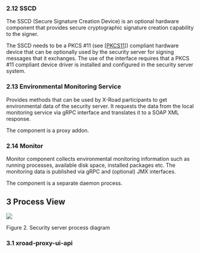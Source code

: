 ### 2.12 SSCD

The SSCD (Secure Signature Creation Device) is an optional hardware component that provides secure cryptographic signature creation capability to the signer.

The SSCD needs to be a PKCS \#11 (see \[[PKCS11](#Ref_PKCS11)\]) compliant hardware device that can be optionally used by the security server for signing messages that it exchanges. The use of the interface requires that a PKCS \#11 compliant device driver is installed and configured in the security server system.

### 2.13 Environmental Monitoring Service

Provides methods that can be used by X-Road participants to get environmental data of the security server. It requests the data from the local monitoring service via gRPC interface and translates it to a SOAP XML response.

The component is a proxy addon.

### 2.14 Monitor

Monitor component collects environmental monitoring information such as running processes, available disk space, installed packages etc. The monitoring data is published via gRPC and (optional) JMX interfaces.

The component is a separate daemon process.

## 3 Process View


![](img/arc-ss_security_server_process_diagram.svg)

Figure 2. Security server process diagram

### 3.1 xroad-proxy-ui-api